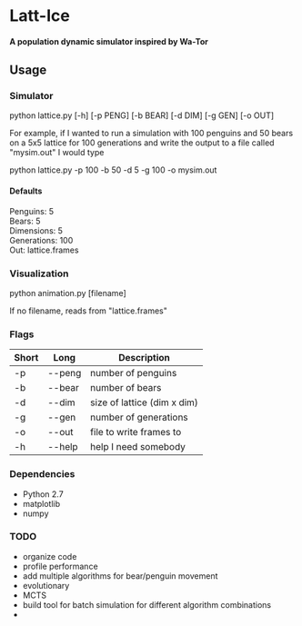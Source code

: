 # Latt-Ice
#### A population dynamic simulator inspired by Wa-Tor

## Usage
### Simulator
python lattice.py [-h] [-p PENG] [-b BEAR] [-d DIM] [-g GEN] [-o OUT]

For example, if I wanted to run a simulation with 100 penguins and 50 bears on a 5x5 lattice for 100 generations and write the output to a file called "mysim.out" I would type

python lattice.py -p 100 -b 50 -d 5 -g 100 -o mysim.out

#### Defaults
Penguins: 5  
Bears: 5  
Dimensions: 5  
Generations: 100  
Out: lattice.frames  

### Visualization

python animation.py [filename]

If no filename, reads from "lattice.frames"

### Flags

| Short 	| Long          	| Description                              	|
|-------	|---------------	|------------------------------------------	|
| -p    	| --peng         	| number of penguins                      	|
| -b    	| --bear        	| number of bears                          	|
| -d    	| --dim         	| size of lattice (dim x dim)              	|
| -g    	| --gen         	| number of generations                   	|
| -o    	| --out         	| file to write frames to                 	|
| -h    	| --help        	| help I need somebody                     	| 

### Dependencies
  * Python 2.7
  * matplotlib
  * numpy

### TODO
 * organize code 
 * profile performance
 * add multiple algorithms for bear/penguin movement
  * evolutionary 
  * MCTS
 * build tool for batch simulation for different algorithm combinations 
 * 
